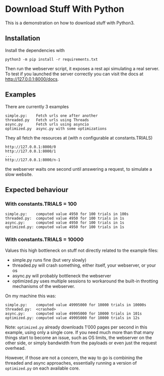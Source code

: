 Download Stuff With Python
==========================

This is a demonstration on how to download stuff with Python3.

## Installation
Install the dependencies with
```
python3 -m pip install -r requirements.txt
```

Then run the webserver script, it exposes a rest api simulating a real server. To test if you launched the server correctly you can visit the docs at http://127.0.0.1:8000/docs.

## Examples

There are currently 3 examples
```properties
simple.py:    Fetch urls one after another
threaded.py   Fetch urls using Threads
async.py      Fetch urls using asyncio
optimized.py  async.py with some optimizations
```

They all fetch the resources at (with n configurable at constants.TRIALS)
```
http://127.0.0.1:8000/0
http://127.0.0.1:8000/1
...
http://127.0.0.1:8000/n-1
```

the webserver waits one second until answering a request, to simulate a slow website.

## Expected behaviour

### With constants.TRIALS = 100
```properties
simple.py:    computed value 4950 for 100 trials in 100s
threaded.py:  computed value 4950 for 100 trials in 1s
async.py:     computed value 4950 for 100 trials in 1s
optimized.py: computed value 4950 for 100 trials in 1s
```

### With constants.TRIALS = 10000
Values this high bottleneck on stuff not directly related to the example files:
- simple.py runs fine (but very slowly)
- threaded.py will crash something, either itself, your webserver, or your os
- async.py  will probably bottleneck the webserver
- optimized.py uses multiple sessions to workaround the built-in throtting mechanisms
  of the webserver.

On my machine this was:
```properties
simple.py:    computed value 49995000 for 10000 trials in 10000s
threaded.py:  <crashed>
async.py:     computed value 49995000 for 10000 trials in 101s
optimized.py: computed value 49995000 for 10000 trials in 12s
```

Note: `optimized.py` already downloads 1'000 pages per second in this example, 
using only a single core. If you need much more than that many things start to become an 
issue, such as OS limits, the webserver on the other side, or simply bandwidth from
the payloads or even just the request overhead.

However, if those are not a concern, the way to go is combining the threaded and 
async approaches, essentially running a version of `optimized.py` on each available
core.
